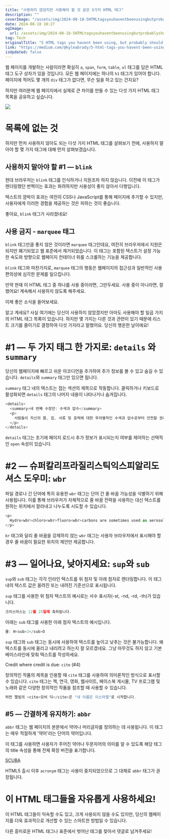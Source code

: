 ```yaml
---
title: "사용하지 않았지만 사용해야 할 것 같은 5가지 HTML 태그"
description: ""
coverImage: "/assets/img/2024-08-18-5HTMLtagsyouhaventbeenusingbutprobablyshouldbe_0.png"
date: 2024-08-18 10:27
ogImage: 
  url: /assets/img/2024-08-18-5HTMLtagsyouhaventbeenusingbutprobablyshouldbe_0.png
tag: Tech
originalTitle: "5 HTML tags you havent been using, but probably should be"
link: "https://medium.com/@kyleabrady/5-html-tags-you-havent-been-using-but-probably-should-be-fd08973e2c67"
isUpdated: false
---
```



웹 페이지를 개발하는 사람이라면 확실히 `a`, `span`, `form`, `table`, `ul` 태그를 담은 HTML 태그 도구 상자가 있을 것입니다. 모든 웹 페이지에는 하나의 `h1` 태그가 있어야 합니다. 페이지에 적어도 몇 개의 `div` 태그가 없다면, 무슨 일을 하고 있는 건지요?

하지만 여러분께 웹 페이지에서 실제로 큰 차이를 만들 수 있는 다섯 가지 HTML 태그 목록을 공유하고 싶습니다.

<img src="/assets/img/2024-08-18-5HTMLtagsyouhaventbeenusingbutprobablyshouldbe_0.png" />

# 목록에 없는 것

<!-- cozy-coder - 수평 -->
<ins class="adsbygoogle"
     style="display:block"
     data-ad-client="ca-pub-4877378276818686"
     data-ad-slot="1107185301"
     data-ad-format="auto"
     data-full-width-responsive="true"></ins>
<script>
     (adsbygoogle = window.adsbygoogle || []).push({});
</script>

하지만 먼저 사용하지 않아도 되는 다섯 가지 HTML 태그를 살펴보기 전에, 사용하지 말아야 할 몇 가지 태그에 대해 먼저 살펴보겠습니다.

## 사용하지 말아야 할 #1 — `blink`

현대 브라우저는 `blink` 태그를 인식하거나 지원조차 하지 않습니다. 이전에 이 태그가 렌더링했던 번쩍이는 효과는 화려하지만 사용성이 좋지 않아서 다행입니다.

텍스트의 깜박이 효과는 여전히 CSS나 JavaScript를 통해 페이지에 추가할 수 있지만, 사용자에게 이러한 경험을 제공하는 것은 피하는 것이 좋습니다.

<!-- cozy-coder - 수평 -->
<ins class="adsbygoogle"
     style="display:block"
     data-ad-client="ca-pub-4877378276818686"
     data-ad-slot="1107185301"
     data-ad-format="auto"
     data-full-width-responsive="true"></ins>
<script>
     (adsbygoogle = window.adsbygoogle || []).push({});
</script>

좋아요, `blink` 태그가 사라졌네요!

## 사용 금지 - `marquee` 태그

`blink` 태그만큼 좋지 않은 것이라면 `marquee` 태그인데요, 여전히 브라우저에서 지원은 되지만 폐기되었고 웹 표준에서 제거되었습니다. 이 태그는 포함된 텍스트가 설정 가능한 속도와 방향으로 웹페이지 컨테이너 위를 스크롤하는 기능을 제공합니다.

`blink` 태그와 마찬가지로, `marquee` 태그의 행동은 웹페이지의 접근성과 일반적인 사용 편의성에 심각한 문제를 일으킵니다.

<!-- cozy-coder - 수평 -->
<ins class="adsbygoogle"
     style="display:block"
     data-ad-client="ca-pub-4877378276818686"
     data-ad-slot="1107185301"
     data-ad-format="auto"
     data-full-width-responsive="true"></ins>
<script>
     (adsbygoogle = window.adsbygoogle || []).push({});
</script>

만약 현재 이 HTML 태그 중 하나를 사용 중이라면, 그만두세요. 사용 중이 아니라면, 잘했어요! 계속해서 사용하지 않도록 해주세요.

이제 좋은 소식을 들어보세요.

알고 계세요? 사실 여기에는 당신이 사용하지 않았겠지만 아마도 사용해야 할 일곱 가지의 HTML 태그 목록이 있습니다. 하지만 몇 가지는 다른 것과 관련이 있기 때문에 리스트 크기를 줄이기로 결정하여 다섯 가지라고 말했어요. 당신의 행운한 날이에요!

# #1 — 두 가지 태그 한 가지로: `details` 와 `summary`

<!-- cozy-coder - 수평 -->
<ins class="adsbygoogle"
     style="display:block"
     data-ad-client="ca-pub-4877378276818686"
     data-ad-slot="1107185301"
     data-ad-format="auto"
     data-full-width-responsive="true"></ins>
<script>
     (adsbygoogle = window.adsbygoogle || []).push({});
</script>

당신의 웹페이지에 빠르고 쉬운 아코디언을 추가하여 추가 정보를 볼 수 있고 숨길 수 있습니다. `details`와 `summary` 태그만 있으면 됩니다.

`summary` 태그 내의 텍스트는 접는 섹션의 제목으로 작동합니다. 클릭하거나 키보드로 활성화되면 `details` 태그의 나머지 내용이 나타나거나 숨겨집니다.

```js
<details>
  <summary>네 번째 수정안: 수색과 압수</summary>
  <p>
    사람들이 자신의 몸, 집, 서류 및 효력에 대한 무차별적인 수색과 압수로부터 안전할 권리는 침해되어서는 안 되며, 일각인 사물이나 물건을 압수하기 위한 장소를 명백하게 기술하는 증언이나 단언에 의한 합리적인 원인에 기초해 발부되는 영장이 없어서는 안 된다.
  </p>
</details>
```

`details` 태그는 초기에 페이지 로드시 추가 정보가 표시되는지 여부를 제어하는 선택적인 `open` 속성이 있습니다.

<!-- cozy-coder - 수평 -->
<ins class="adsbygoogle"
     style="display:block"
     data-ad-client="ca-pub-4877378276818686"
     data-ad-slot="1107185301"
     data-ad-format="auto"
     data-full-width-responsive="true"></ins>
<script>
     (adsbygoogle = window.adsbygoogle || []).push({});
</script>

# #2 — 슈퍼칼리프라질리스틱익스피알리도셔스 도우미: `wbr`

파일 경로나 긴 단어에 특히 유용한 `wbr` 태그는 단어 간 줄 바꿈 가능성을 식별하기 위해 사용됩니다. 이를 통해 브라우저가 자체적으로 줄 바꿈 전략을 사용하는 대신 텍스트를 원하는 위치에서 잘라내고 나누도록 시도할 수 있습니다.

```js
<p>
  Hydro<wbr>chloro<wbr>fluoro<wbr>carbons are sometimes used as aerosol propellants.
</p>
```

`br` 태그와 달리 줄 바꿈을 강제하지 않는 `wbr` 태그는 사용자 브라우저에서 표시해야 할 경우 줄 바꿈이 필요한 위치의 제안만 제공합니다.

<!-- cozy-coder - 수평 -->
<ins class="adsbygoogle"
     style="display:block"
     data-ad-client="ca-pub-4877378276818686"
     data-ad-slot="1107185301"
     data-ad-format="auto"
     data-full-width-responsive="true"></ins>
<script>
     (adsbygoogle = window.adsbygoogle || []).push({});
</script>

# #3 — 일어나요, 낮아지세요: `sup`와 `sub`

`sup`와 `sub` 태그는 각각 인라인 텍스트를 위 첨자 및 아래 첨자로 렌더링합니다. 이 태그 내의 텍스트 값은 올려진 또는 내려진 기준선으로 표시됩니다.

`sup` 태그를 사용한 위 첨자 텍스트의 예시로는 서수 표시자(-st, -nd, -rd, -th)가 있습니다.

```js
크리스마스는 12월 25일에 축하됩니다.
```  

<!-- cozy-coder - 수평 -->
<ins class="adsbygoogle"
     style="display:block"
     data-ad-client="ca-pub-4877378276818686"
     data-ad-slot="1107185301"
     data-ad-format="auto"
     data-full-width-responsive="true"></ins>
<script>
     (adsbygoogle = window.adsbygoogle || []).push({});
</script>

아래는 `sub` 태그를 사용한 아래 첨자 텍스트의 예시입니다.

```js
물: H<sub>2</sub>O
```

`sup` 태그와 `sub` 태그는 동시에 사용하여 텍스트를 높이고 낮추는 것은 불가능합니다. 왜 텍스트를 동시에 올리고 내리려고 하는지 잘 모르겠네요. 그냥 아무것도 하지 않고 기본 베이스라인에 맞춰 텍스트를 작성하세요.

Credit where credit is due: `cite` (#4)

<!-- cozy-coder - 수평 -->
<ins class="adsbygoogle"
     style="display:block"
     data-ad-client="ca-pub-4877378276818686"
     data-ad-slot="1107185301"
     data-ad-format="auto"
     data-full-width-responsive="true"></ins>
<script>
     (adsbygoogle = window.adsbygoogle || []).push({});
</script>

창의적인 작품의 제목을 인용할 때 `cite` 태그를 사용하여 의미론적인 방식으로 표시할 수 있습니다. `cite` 태그는 책, 연극, 영화, 웹사이트, 페이스북 게시물, TV 프로그램 및 노래와 같은 다양한 창의적인 작품을 참조할 때 사용할 수 있습니다.

```js
허먼 멜빌의 <cite>모비 딕</cite>은 "내 이름은 이스마엘"로 시작합니다.
```

## #5 — 간결하게 유지하기: `abbr`

`abbr` 태그는 웹 페이지의 본문에서 약어나 머리글자를 정의하는 데 사용됩니다. 이 태그는 매우 적절하게 '약어'라는 단어의 약어입니다.

<!-- cozy-coder - 수평 -->
<ins class="adsbygoogle"
     style="display:block"
     data-ad-client="ca-pub-4877378276818686"
     data-ad-slot="1107185301"
     data-ad-format="auto"
     data-full-width-responsive="true"></ins>
<script>
     (adsbygoogle = window.adsbygoogle || []).push({});
</script>

이 태그를 사용하면 사용자가 주어진 약어나 두문자어의 의미를 알 수 있도록 해당 태그의 title 속성을 통해 전체 확장 버전을 표기합니다.


<abbr title="Self Contained Underwater Breathing Apperatus">SCUBA<abbr>


HTML5 출시 이후 `acronym` 태그는 사용이 중지되었으므로 그 대체로 `abbr` 태그가 권장됩니다.

# 이 HTML 태그들을 자유롭게 사용하세요!

<!-- cozy-coder - 수평 -->
<ins class="adsbygoogle"
     style="display:block"
     data-ad-client="ca-pub-4877378276818686"
     data-ad-slot="1107185301"
     data-ad-format="auto"
     data-full-width-responsive="true"></ins>
<script>
     (adsbygoogle = window.adsbygoogle || []).push({});
</script>

이 HTML 태그들이 익숙할 수도 있고, 크게 사용되지 않을 수도 있지만, 당신의 웹페이지를 더욱 효과적으로 개선할 수 있는 스마트한 방법일 수 있습니다.

다른 흥미로운 HTML 태그나 표준에서 벗어난 태그를 찾아서 댓글로 남겨주세요!